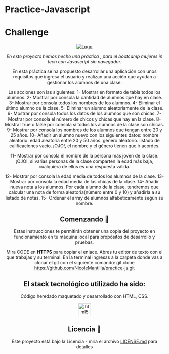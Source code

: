 # Practice-Javascript
# Challenge

<div align="center">
  <a href="https://github.com/NicoleMantilla/practice-js">
    <img src="https://i.pinimg.com/564x/ee/98/95/ee9895f43c1570424c951f0bcddeccb1.jpg" alt="Logo">
  </a>


_En este proyecto hemos hecho una práctica , para el bootcamp mujeres in tech con Javascript sin navegador._

En esta práctica se ha propuesto desarrollar una aplicación con unos requisitos que ingresa el usuario y realizan una acción que ayudan a gestionar los alumnos de una clase.

Las acciones son las siguientes: 
1- Mostrar en formato de tabla todos los alumnos.
2- Mostrar por consola la cantidad de alumnos que hay en clase.
3- Mostrar por consola todos los nombres de los alumnos.
4- Eliminar el último alumno de la clase.
5- Eliminar un alumno aleatoriamente de la clase.
6- Mostrar por consola todos los datos de los alumnos que son chicas.
7- Mostrar por consola el número de chicos y chicas que hay en la clase.
8- Mostrar true o false por consola si todos los alumnos de la clase son chicas.
9- Mostrar por consola los nombres de los alumnos que tengan entre 20 y 25 años.
10- Añadir un alumno nuevo con los siguientes datos:
nombre aleatorio.
edad aleatoria entre 20 y 50 años.
género aleatorio.
listado de calificaciones vacío.
¡OJO!, el nombre y el género tienen que ir acordes.

11- Mostrar por consola el nombre de la persona más joven de la clase.
¡OJO!, si varias personas de la clase comparten la edad más baja, cualquiera de ellos es una respuesta válida.

12- Mostrar por consola la edad media de todos los alumnos de la clase.
13- Mostrar por consola la edad media de las chicas de la clase.
14- Añadir nueva nota a los alumnos. Por cada alumno de la clase, tendremos que calcular una nota de forma aleatoria(número entre 0 y 10) y añadirla a su listado de notas.
15- Ordenar el array de alumnos alfabéticamente según su nombre.




## Comenzando 🚀

Estas instrucciones te permitirán obtener una copia del proyecto en funcionamiento en tu máquina local para propósitos de desarrollo y pruebas.

Mira CODE en **HTTPS** para copiar el enlace. Abres tu editor de texto con el que trabajas y su terminal. 
En la terminal ingresas a la carpeta donde vas a clonar el git con el siguiente comando: git clone https://github.com/NicoleMantilla/practice-js.git

## El stack tecnológico utilizado ha sido:
Código heredado maquetado y desarrollado con HTML, CSS.
<br/>

<img src="https://upload.wikimedia.org/wikipedia/commons/6/6a/JavaScript-logo.png" alt="html5" width="40" height="40"/>



## Licencia 📄

Este proyecto está bajo la Licencia - mira el archivo [LICENSE.md](LICENSE.md) para detalles
